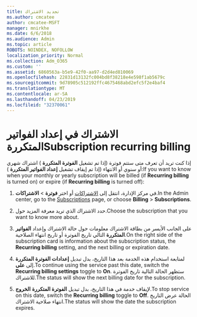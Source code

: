 ```yaml
---
title: تجديد الاشتراك
ms.author: cmcatee
author: cmcatee-MSFT
manager: mnirkhe
ms.date: 6/6/2018
ms.audience: Admin
ms.topic: article
ROBOTS: NOINDEX, NOFOLLOW
localization_priority: Normal
ms.collection: Adm_O365
ms.custom: ''
ms.assetid: 6860563a-b5e9-42f0-aa97-d2d4ed810069
ms.openlocfilehash: 22831d13132fc004bd8f38218e4e598f1ab5679c
ms.sourcegitcommit: 9d78905c512192ffc4675468abd2efc5f2e4baf4
ms.translationtype: MT
ms.contentlocale: ar-SA
ms.lasthandoff: 04/23/2019
ms.locfileid: "32370061"
---
```

# <a name="subscription-recurring-billing"></a><span data-ttu-id="4ba6a-102">الاشتراك في إعداد الفواتير المتكررة</span><span class="sxs-lookup"><span data-stu-id="4ba6a-102">Subscription recurring billing</span></span>

<span data-ttu-id="4ba6a-103">إذا كنت تريد أن تعرف متى ستتم فوترة (إذا تم تشغيل **الفوترة المتكررة** ) اشتراك شهري أو سنوي أو الانتهاء (إذا تم إيقاف تشغيل **إعداد الفواتير المتكررة** ):</span><span class="sxs-lookup"><span data-stu-id="4ba6a-103">If you want to know when your monthly or yearly subscription will be billed (if **Recurring billing** is turned on) or expire (if **Recurring billing** is turned off):</span></span> 
  
1. <span data-ttu-id="4ba6a-104">في مركز الإدارة، انتقل إلى [الاشتراكات](https://go.microsoft.com/fwlink/p/?linkid=842054) أو اختر **فوترة** \> **الاشتراكات**.</span><span class="sxs-lookup"><span data-stu-id="4ba6a-104">In the Admin center, go to the [Subscriptions](https://go.microsoft.com/fwlink/p/?linkid=842054) page, or choose **Billing** \> **Subscriptions**.</span></span>
    
2. <span data-ttu-id="4ba6a-105">حدد الاشتراك الذي تريد معرفة المزيد حول.</span><span class="sxs-lookup"><span data-stu-id="4ba6a-105">Choose the subscription that you want to know more about.</span></span>
    
3. <span data-ttu-id="4ba6a-106">على الجانب الأيسر من بطاقة الاشتراك معلومات حول حالة الاشتراك وإعداد **الفواتير المتكررة** التالي تاريخ الفوترة أو تاريخ انتهاء الصلاحية.</span><span class="sxs-lookup"><span data-stu-id="4ba6a-106">On the right side of the subscription card is information about the subscription status, the **Recurring billing** setting, and the next billing or expiration date.</span></span> 
    
4. <span data-ttu-id="4ba6a-107">لمتابعة استخدام هذه الخدمة بعد هذا التاريخ، بدل تبديل **إعدادات الفوترة المتكررة** إلى **على**.</span><span class="sxs-lookup"><span data-stu-id="4ba6a-107">To continue using the service past this date, switch the **Recurring billing settings** toggle to **On**.</span></span> <span data-ttu-id="4ba6a-108">ستظهر الحالة التالية تاريخ الفوترة للاشتراك.</span><span class="sxs-lookup"><span data-stu-id="4ba6a-108">The status will show the next billing date for the subscription.</span></span>
    
5. <span data-ttu-id="4ba6a-109">لإيقاف خدمة في هذا التاريخ، بدل تبديل **الفوترة المتكررة** **الخروج**.</span><span class="sxs-lookup"><span data-stu-id="4ba6a-109">To stop service on this date, switch the **Recurring billing** toggle to **Off**.</span></span> <span data-ttu-id="4ba6a-110">الحالة عرض التاريخ انتهاء صلاحية الاشتراك.</span><span class="sxs-lookup"><span data-stu-id="4ba6a-110">The status will show the date the subscription expires.</span></span>
    

